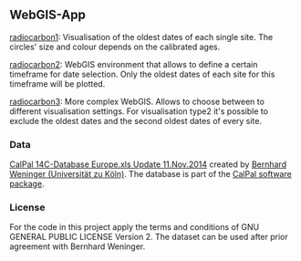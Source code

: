 ## WebGIS-App

[radiocarbon1](https://nevrome.shinyapps.io/radiocarbon1/): Visualisation of the oldest dates of each single site. The circles' size and colour depends on the calibrated ages.

[radiocarbon2](https://nevrome.shinyapps.io/radiocarbon2/): WebGIS environment that allows to define a certain timeframe for date selection. Only the oldest dates of each site for this timeframe will be plotted.

[radiocarbon3](https://nevrome.shinyapps.io/radiocarbon3/): More complex WebGIS. Allows to choose between to different visualisation settings. For visualisation type2 it's possible to exclude the oldest dates and the second oldest dates of every site.

### Data

[CalPal 14C-Database Europe.xls Update 11.Nov.2014](https://uni-koeln.academia.edu/BernhardWeninger/CalPal) created by [Bernhard Weninger (Universität zu Köln)](http://ufg.phil-fak.uni-koeln.de/10115.html?&L=0). The database is part of the [CalPal software package](http://monrepos-rgzm.de/forschung/ausstattung.html#calpal).

### License

For the code in this project apply the terms and conditions of GNU GENERAL PUBLIC LICENSE Version 2. The dataset can be used after prior agreement with Bernhard Weninger. 
